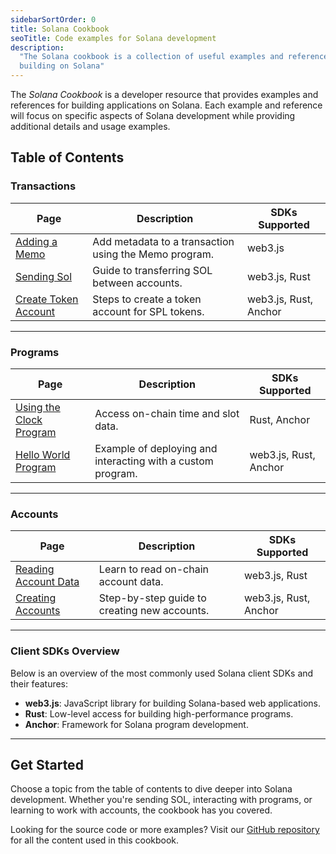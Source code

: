 ```yaml
---
sidebarSortOrder: 0
title: Solana Cookbook
seoTitle: Code examples for Solana development
description:
  "The Solana cookbook is a collection of useful examples and references for
  building on Solana"
---
```


The _Solana Cookbook_ is a developer resource that provides examples and
references for building applications on Solana. Each example and reference will
focus on specific aspects of Solana development while providing additional
details and usage examples.

## Table of Contents

### Transactions

| Page                                                           | Description                                           | SDKs Supported        |
| -------------------------------------------------------------- | ----------------------------------------------------- | --------------------- |
| [Adding a Memo](./transactions/add-memo.md)                    | Add metadata to a transaction using the Memo program. | web3.js               |
| [Sending Sol](./transactions/send-sol.md)                      | Guide to transferring SOL between accounts.           | web3.js, Rust         |
| [Create Token Account](./transactions/create-token-account.md) | Steps to create a token account for SPL tokens.       | web3.js, Rust, Anchor |

---

### Programs

| Page                                             | Description                                                 | SDKs Supported        |
| ------------------------------------------------ | ----------------------------------------------------------- | --------------------- |
| [Using the Clock Program](./programs/clock.md)   | Access on-chain time and slot data.                         | Rust, Anchor          |
| [Hello World Program](./programs/hello-world.md) | Example of deploying and interacting with a custom program. | web3.js, Rust, Anchor |

---

### Accounts

| Page                                              | Description                                  | SDKs Supported        |
| ------------------------------------------------- | -------------------------------------------- | --------------------- |
| [Reading Account Data](./accounts/read-data.md)   | Learn to read on-chain account data.         | web3.js, Rust         |
| [Creating Accounts](./accounts/create-account.md) | Step-by-step guide to creating new accounts. | web3.js, Rust, Anchor |

---

### Client SDKs Overview

Below is an overview of the most commonly used Solana client SDKs and their
features:

- **web3.js**: JavaScript library for building Solana-based web applications.
- **Rust**: Low-level access for building high-performance programs.
- **Anchor**: Framework for Solana program development.

---

## Get Started

Choose a topic from the table of contents to dive deeper into Solana
development. Whether you're sending SOL, interacting with programs, or learning
to work with accounts, the cookbook has you covered.

Looking for the source code or more examples? Visit our
[GitHub repository](https://github.com/solana-foundation/developer-content) for
all the content used in this cookbook.

